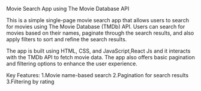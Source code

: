 Movie Search App using The Movie Database API

This is a simple single-page movie search app that allows users to search for movies using The Movie Database (TMDb) API. Users can search for movies based on their names, paginate through the search results, and also apply filters to sort and refine the search results.

The app is built using HTML, CSS, and JavaScript,React Js and it interacts with the TMDb API to fetch movie data. The app also offers basic pagination and filtering options to enhance the user experience.

Key Features:
1.Movie name-based search
2.Pagination for search results
3.Filtering by rating